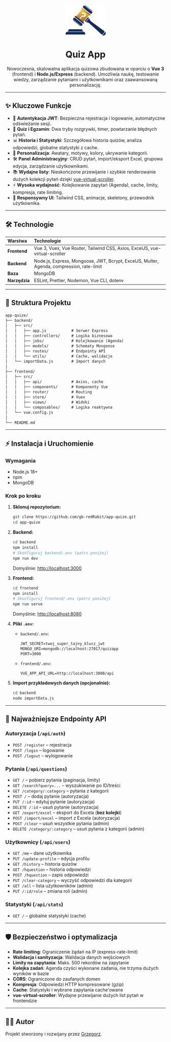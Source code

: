 <div align="center">
  <img src="https://raw.githubusercontent.com/gb-redRabit/app-quize/main/frontend/public/favicon.ico" alt="Quiz App Logo" width="128">
  <h1 align="center">Quiz App</h1>
</div>

<p align="center">
  Nowoczesna, skalowalna aplikacja quizowa zbudowana w oparciu o <b>Vue 3</b> (frontend) i <b>Node.js/Express</b> (backend). Umożliwia naukę, testowanie wiedzy, zarządzanie pytaniami i użytkownikami oraz zaawansowaną personalizację.
</p>

---

## ✨ Kluczowe Funkcje

- 🔐 **Autentykacja JWT**: Bezpieczna rejestracja i logowanie, automatyczne odświeżanie sesji.
- 📝 **Quiz i Egzamin**: Dwa tryby rozgrywki, timer, powtarzanie błędnych pytań.
- 📊 **Historia i Statystyki**: Szczegółowa historia quizów, analiza odpowiedzi, globalne statystyki z cache.
- 🎨 **Personalizacja**: Awatary, motywy, kolory, ukrywanie kategorii.
- 🛠️ **Panel Administracyjny**: CRUD pytań, import/eksport Excel, grupowa edycja, zarządzanie użytkownikami.
- 📚 **Wydajne listy**: Nieskończone przewijanie i szybkie renderowanie dużych kolekcji pytań dzięki [vue-virtual-scroller](https://github.com/Akryum/vue-virtual-scroller).
- ⚡ **Wysoka wydajność**: Kolejkowanie zapytań (Agenda), cache, limity, kompresja, rate limiting.
- 📱 **Responsywny UI**: Tailwind CSS, animacje, skeletony, przewodnik użytkownika.

---

## 🛠️ Technologie

| Warstwa       | Technologie                                                                               |
| :------------ | :---------------------------------------------------------------------------------------- |
| **Frontend**  | Vue 3, Vuex, Vue Router, Tailwind CSS, Axios, ExcelJS, vue-virtual-scroller               |
| **Backend**   | Node.js, Express, Mongoose, JWT, Bcrypt, ExcelJS, Multer, Agenda, compression, rate-limit |
| **Baza**      | MongoDB                                                                                   |
| **Narzędzia** | ESLint, Prettier, Nodemon, Vue CLI, dotenv                                                |

---

## 📂 Struktura Projektu

```
app-quize/
├── backend/
│   ├── src/
│   │   ├── app.js           # Serwer Express
│   │   ├── controllers/     # Logika biznesowa
│   │   ├── jobs/            # Kolejkowanie (Agenda)
│   │   ├── models/          # Schematy Mongoose
│   │   ├── routes/          # Endpointy API
│   │   └── utils/           # Cache, walidacje
│   └── importData.js        # Import danych
│
├── frontend/
│   ├── src/
│   │   ├── api/             # Axios, cache
│   │   ├── components/      # Komponenty Vue
│   │   ├── router/          # Routing
│   │   ├── store/           # Vuex
│   │   ├── views/           # Widoki
│   │   └── composables/     # Logika reaktywna
│   └── vue.config.js
│
└── README.md
```

---

## ⚡ Instalacja i Uruchomienie

### Wymagania

- Node.js 18+
- npm
- MongoDB

### Krok po kroku

1. **Sklonuj repozytorium:**

   ```bash
   git clone https://github.com/gb-redRabit/app-quize.git
   cd app-quize
   ```

2. **Backend:**

   ```bash
   cd backend
   npm install
   # Skonfiguruj backend/.env (patrz poniżej)
   npm run dev
   ```

   Domyślnie: [http://localhost:3000](http://localhost:3000)

3. **Frontend:**

   ```bash
   cd frontend
   npm install
   # Skonfiguruj frontend/.env (patrz poniżej)
   npm run serve
   ```

   Domyślnie: [http://localhost:8080](http://localhost:8080)

4. **Pliki `.env`:**

   - `backend/.env`:
     ```env
     JWT_SECRET=twoj_super_tajny_klucz_jwt
     MONGO_URI=mongodb://localhost:27017/quizapp
     PORT=3000
     ```
   - `frontend/.env`:
     ```env
     VUE_APP_API_URL=http://localhost:3000/api
     ```

5. **Import przykładowych danych (opcjonalnie):**
   ```bash
   cd backend
   node importData.js
   ```

---

## 🔗 Najważniejsze Endpointy API

### Autoryzacja (`/api/auth`)

- `POST /register` – rejestracja
- `POST /login` – logowanie
- `POST /logout` – wylogowanie

### Pytania (`/api/questions`)

- `GET /` – pobierz pytania (paginacja, limity)
- `GET /search?query=...` – wyszukiwanie po ID/treści
- `GET /category/:category` – pytania z kategorii
- `POST /` – dodaj pytanie (autoryzacja)
- `PUT /:id` – edytuj pytanie (autoryzacja)
- `DELETE /:id` – usuń pytanie (autoryzacja)
- `GET /export/excel` – eksport do Excela (**bez kolejki**)
- `POST /import/excel` – import z Excela (autoryzacja)
- `POST /clear` – usuń wszystkie pytania (admin)
- `DELETE /category/:category` – usuń pytania z kategorii (admin)

### Użytkownicy (`/api/users`)

- `GET /me` – dane użytkownika
- `PUT /update-profile` – edycja profilu
- `GET /history` – historia quizów
- `GET /hquestion` – historia odpowiedzi
- `POST /hquestion` – zapis odpowiedzi
- `PUT /clear-category` – wyczyść odpowiedzi dla kategorii
- `GET /all` – lista użytkowników (admin)
- `PUT /:id/role` – zmiana roli (admin)

### Statystyki (`/api/stats`)

- `GET /` – globalne statystyki (cache)

---

## 🛡️ Bezpieczeństwo i optymalizacja

- **Rate limiting**: Ograniczenie żądań na IP (express-rate-limit)
- **Walidacja i sanityzacja**: Walidacja danych wejściowych
- **Limity na zapytania**: Maks. 500 rekordów na zapytanie
- **Kolejka zadań**: Agenda czyści wykonane zadania, nie trzyma dużych wyników w bazie
- **CORS**: Ograniczone do zaufanych domen
- **Kompresja**: Odpowiedzi HTTP kompresowane (gzip)
- **Cache**: Statystyki i wybrane zapytania cache'owane
- **vue-virtual-scroller**: Wydajne przewijanie dużych list pytań w frontendzie

---

## 👨‍💻 Autor

Projekt stworzony i rozwijany przez [Grzegorz](https://github.com/gb-redRabit).
